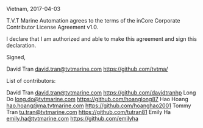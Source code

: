 Vietnam, 2017-04-03

T.V.T Marine Automation agrees to the terms of the inCore Corporate Contributor License
Agreement v1.0.

I declare that I am authorized and able to make this agreement and sign this
declaration.

Signed,

David Tran david.tran@tvtmarine.com https://github.com/tvtma/

List of contributors:

David Tran david.tran@tvtmarine.com https://github.com/davidtranhp
Long Do long.do@tvtmarine.com https://github.com/hoanglong87
Hao Hoang hao.hoang@ma.tvtmarine.com https://github.com/hoanghao2001
Tommy Tran tu.tran@tvtmarine.com https://github.com/tutran81
Emily Ha emily.ha@tvtmarine.com https://github.com/emilyha
